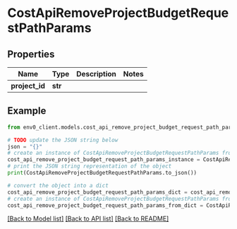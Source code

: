# CostApiRemoveProjectBudgetRequestPathParams


## Properties

Name | Type | Description | Notes
------------ | ------------- | ------------- | -------------
**project_id** | **str** |  | 

## Example

```python
from env0_client.models.cost_api_remove_project_budget_request_path_params import CostApiRemoveProjectBudgetRequestPathParams

# TODO update the JSON string below
json = "{}"
# create an instance of CostApiRemoveProjectBudgetRequestPathParams from a JSON string
cost_api_remove_project_budget_request_path_params_instance = CostApiRemoveProjectBudgetRequestPathParams.from_json(json)
# print the JSON string representation of the object
print(CostApiRemoveProjectBudgetRequestPathParams.to_json())

# convert the object into a dict
cost_api_remove_project_budget_request_path_params_dict = cost_api_remove_project_budget_request_path_params_instance.to_dict()
# create an instance of CostApiRemoveProjectBudgetRequestPathParams from a dict
cost_api_remove_project_budget_request_path_params_from_dict = CostApiRemoveProjectBudgetRequestPathParams.from_dict(cost_api_remove_project_budget_request_path_params_dict)
```
[[Back to Model list]](../README.md#documentation-for-models) [[Back to API list]](../README.md#documentation-for-api-endpoints) [[Back to README]](../README.md)



